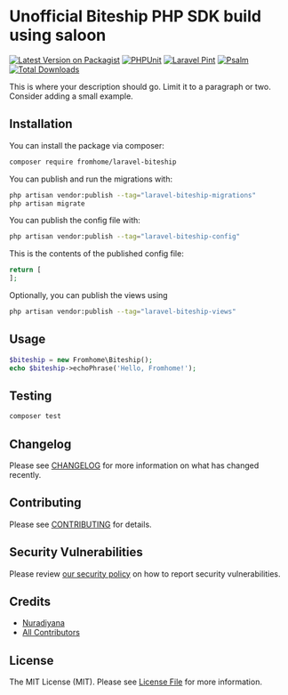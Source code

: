 # Unofficial Biteship PHP SDK build using saloon

[![Latest Version on Packagist](https://img.shields.io/packagist/v/fromhome/laravel-biteship.svg?style=flat-square)](https://packagist.org/packages/fromhome/laravel-biteship)
[![PHPUnit](https://github.com/atfromhome/laravel-biteship/actions/workflows/run-tests.yml/badge.svg?branch=main)](https://github.com/atfromhome/laravel-biteship/actions/workflows/run-tests.yml)
[![Laravel Pint](https://github.com/atfromhome/laravel-biteship/actions/workflows/fix-php-code-style-issues.yml/badge.svg?branch=main)](https://github.com/atfromhome/laravel-biteship/actions/workflows/fix-php-code-style-issues.yml)
[![Psalm](https://github.com/atfromhome/laravel-biteship/actions/workflows/run-psalm-static-analyst.yml/badge.svg?branch=main)](https://github.com/atfromhome/laravel-biteship/actions/workflows/run-psalm-static-analyst.yml)
[![Total Downloads](https://img.shields.io/packagist/dt/fromhome/laravel-biteship.svg?style=flat-square)](https://packagist.org/packages/fromhome/laravel-biteship)

This is where your description should go. Limit it to a paragraph or two. Consider adding a small example.

## Installation

You can install the package via composer:

```bash
composer require fromhome/laravel-biteship
```

You can publish and run the migrations with:

```bash
php artisan vendor:publish --tag="laravel-biteship-migrations"
php artisan migrate
```

You can publish the config file with:

```bash
php artisan vendor:publish --tag="laravel-biteship-config"
```

This is the contents of the published config file:

```php
return [
];
```

Optionally, you can publish the views using

```bash
php artisan vendor:publish --tag="laravel-biteship-views"
```

## Usage

```php
$biteship = new Fromhome\Biteship();
echo $biteship->echoPhrase('Hello, Fromhome!');
```

## Testing

```bash
composer test
```

## Changelog

Please see [CHANGELOG](CHANGELOG.md) for more information on what has changed recently.

## Contributing

Please see [CONTRIBUTING](CONTRIBUTING.md) for details.

## Security Vulnerabilities

Please review [our security policy](../../security/policy) on how to report security vulnerabilities.

## Credits

- [Nuradiyana](https://github.com/atfromhome)
- [All Contributors](../../contributors)

## License

The MIT License (MIT). Please see [License File](LICENSE.md) for more information.
